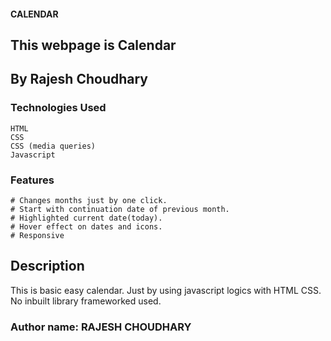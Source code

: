 #### CALENDAR   

## This webpage is Calendar

## By Rajesh Choudhary

### Technologies Used
    HTML
    CSS
    CSS (media queries)
    Javascript

### Features
    # Changes months just by one click.
    # Start with continuation date of previous month.
    # Highlighted current date(today).
    # Hover effect on dates and icons.
    # Responsive

## Description
This is basic easy calendar. Just by using javascript logics with HTML CSS. No inbuilt library frameworked used.

### Author name: RAJESH CHOUDHARY

